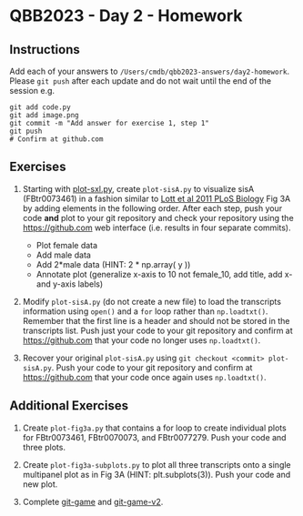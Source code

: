 # QBB2023 - Day 2 - Homework

## Instructions

Add each of your answers to `/Users/cmdb/qbb2023-answers/day2-homework`.  Please `git push` after each update and do not wait until the end of the session e.g.

```
git add code.py
git add image.png
git commit -m "Add answer for exercise 1, step 1"
git push
# Confirm at github.com
``` 

## Exercises

1. Starting with [plot-sxl.py](../../../webpages/plot-sxl.md), create `plot-sisA.py` to visualize sisA (FBtr0073461) in a fashion similar to [Lott et al 2011 PLoS Biology](https://pubmed.gov/21346796) Fig 3A by adding elements in the following order.  After each step, push your code **and** plot to your git repository and check your repository using the https://github.com web interface (i.e. results in four separate commits).

    - Plot female data
    - Add male data
    - Add 2*male data (HINT: 2 * np.array( y ))
    - Annotate plot (generalize x-axis to 10 not female_10, add title, add x- and y-axis labels)

1. Modify `plot-sisA.py` (do not create a new file) to load the transcripts information using `open()` and a `for` loop rather than `np.loadtxt()`.  Remember that the first line is a header and should not be stored in the transcripts list.  Push just your code to your git repository and confirm at https://github.com that your code no longer uses `np.loadtxt()`.

1. Recover your original `plot-sisA.py` using `git checkout <commit> plot-sisA.py`.  Push your code to your git repository and confirm at https://github.com that your code once again uses `np.loadtxt()`.

## Additional Exercises

1. Create `plot-fig3a.py` that contains a for loop to create individual plots for FBtr0073461, FBtr0070073, and FBtr0077279.  Push your code and three plots.

1. Create `plot-fig3a-subplots.py` to plot all three transcripts onto a single multipanel plot as in Fig 3A (HINT: plt.subplots(3)).  Push your code and new plot.

1. Complete [git-game](https://github.com/git-game/git-game) and [git-game-v2](https://github.com/git-game/git-game-v2).

